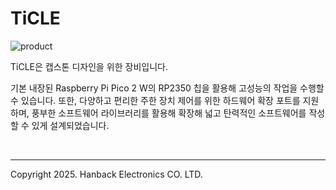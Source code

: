 # TiCLE

![product](pictures/product_left.png)

TiCLE은 캡스톤 디자인을 위한 장비입니다. 

기본 내장된 Raspberry Pi Pico 2 W의 RP2350 칩을 활용해 고성능의 작업을 수행할 수 있습니다. 또한, 다양하고 편리한 주한 장치 제어를 위한 하드웨어 확장 포트를 지원하며, 풍부한 소프트웨어 라이브러리를 활용해 확장해 넓고 탄력적인 소프트웨어를 작성할 수 있게 설계되었습니다.

<br>

---

Copyright 2025. Hanback Electronics CO. LTD.